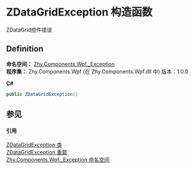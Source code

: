 # ZDataGridException 构造函数


ZDataGrid控件错误



## Definition
**命名空间：** <a href="N_Zhy_Components_Wpf__Exception">Zhy.Components.Wpf._Exception</a>  
**程序集：** Zhy.Components.Wpf (在 Zhy.Components.Wpf.dll 中) 版本：1.0.0

**C#**
``` C#
public ZDataGridException()
```



## 参见


#### 引用
<a href="T_Zhy_Components_Wpf__Exception_ZDataGridException">ZDataGridException 类</a>  
<a href="Overload_Zhy_Components_Wpf__Exception_ZDataGridException__ctor">ZDataGridException 重载</a>  
<a href="N_Zhy_Components_Wpf__Exception">Zhy.Components.Wpf._Exception 命名空间</a>  

